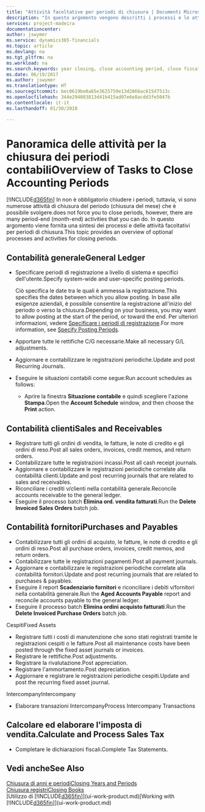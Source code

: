 ```yaml
---
title: "Attività facoltative per periodi di chiusura | Documenti Microsoft"
description: "In questo argomento vengono descritti i processi e le attività facoltativi per la chiusura dei periodi contabili in Finance and Operations, Business edition."
services: project-madeira
documentationcenter: 
author: jswymer
ms.service: dynamics365-financials
ms.topic: article
ms.devlang: na
ms.tgt_pltfrm: na
ms.workload: na
ms.search.keywords: year closing, close accounting period, close fiscal year, aging, creditor payments, vendor payments
ms.date: 06/19/2017
ms.author: jswymer
ms.translationtype: HT
ms.sourcegitcommit: bec0619be0a65e3625759e13d2866ac615d7513c
ms.openlocfilehash: 344e294083813d41b415ad07e6e8acdd3fe5047b
ms.contentlocale: it-it
ms.lasthandoff: 01/30/2018

---
```

# <a name="overview-of-tasks-to-close-accounting-periods"></a><span data-ttu-id="b4887-103">Panoramica delle attività per la chiusura dei periodi contabili</span><span class="sxs-lookup"><span data-stu-id="b4887-103">Overview of Tasks to Close Accounting Periods</span></span>
[!INCLUDE[d365fin](includes/d365fin_md.md)] <span data-ttu-id="b4887-104">In  non è obbligatorio chiudere i periodi, tuttavia, vi sono numerose attività di chiusura del periodo (chiusura del mese) che è possibile svolgere.</span><span class="sxs-lookup"><span data-stu-id="b4887-104">does not force you to close periods, however, there are many period-end (month-end) activities that you can do.</span></span> <span data-ttu-id="b4887-105">In questo argomento viene fornita una sintesi dei processi e delle attività facoltativi per periodi di chiusura.</span><span class="sxs-lookup"><span data-stu-id="b4887-105">This topic provides an overview of optional processes and activities for closing periods.</span></span>  

## <a name="general-ledger"></a><span data-ttu-id="b4887-106">Contabilità generale</span><span class="sxs-lookup"><span data-stu-id="b4887-106">General Ledger</span></span>
* <span data-ttu-id="b4887-107">Specificare periodi di registrazione a livello di sistema e specifici dell'utente.</span><span class="sxs-lookup"><span data-stu-id="b4887-107">Specify system-wide and user-specific posting periods.</span></span>  

    <span data-ttu-id="b4887-108">Ciò specifica le date tra le quali è ammessa la registrazione.</span><span class="sxs-lookup"><span data-stu-id="b4887-108">This specifies the dates between which you allow posting.</span></span> <span data-ttu-id="b4887-109">In base alle esigenze aziendali, è possibile consentire la registrazione all'inizio del periodo o verso la chiusura.</span><span class="sxs-lookup"><span data-stu-id="b4887-109">Depending on your business, you may want to allow posting at the start of the period, or toward the end.</span></span> <span data-ttu-id="b4887-110">Per ulteriori informazioni, vedere [Specificare i periodi di registrazione](finance-how-specify-posting-periods.md).</span><span class="sxs-lookup"><span data-stu-id="b4887-110">For more information, see [Specify Posting Periods](finance-how-specify-posting-periods.md).</span></span>  
* <span data-ttu-id="b4887-111">Apportare tutte le rettifiche C/G necessarie.</span><span class="sxs-lookup"><span data-stu-id="b4887-111">Make all necessary G/L adjustments.</span></span>  
* <span data-ttu-id="b4887-112">Aggiornare e contabilizzare le registrazioni periodiche.</span><span class="sxs-lookup"><span data-stu-id="b4887-112">Update and post Recurring Journals.</span></span>  
  <!--* Process Consolidations-->
* <span data-ttu-id="b4887-113">Eseguire le situazioni contabili come segue:</span><span class="sxs-lookup"><span data-stu-id="b4887-113">Run account schedules as follows:</span></span>  
  * <span data-ttu-id="b4887-114">Aprire la finestra **Situazione contabile** e quindi scegliere l'azione **Stampa**.</span><span class="sxs-lookup"><span data-stu-id="b4887-114">Open the **Account Schedule** window, and then choose the **Print** action.</span></span>  

## <a name="sales-and-receivables"></a><span data-ttu-id="b4887-115">Contabilità clienti</span><span class="sxs-lookup"><span data-stu-id="b4887-115">Sales and Receivables</span></span>
* <span data-ttu-id="b4887-116">Registrare tutti gli ordini di vendita, le fatture, le note di credito e gli ordini di reso.</span><span class="sxs-lookup"><span data-stu-id="b4887-116">Post all sales orders, invoices, credit memos, and return orders.</span></span>  
* <span data-ttu-id="b4887-117">Contabilizzare tutte le registrazioni incassi.</span><span class="sxs-lookup"><span data-stu-id="b4887-117">Post all cash receipt journals.</span></span>  
* <span data-ttu-id="b4887-118">Aggiornare e contabilizzare le registrazioni periodiche correlate alla contabilità clienti.</span><span class="sxs-lookup"><span data-stu-id="b4887-118">Update and post recurring journals that are related to sales and receivables.</span></span>  
* <span data-ttu-id="b4887-119">Riconciliare i crediti v/clienti nella contabilità generale.</span><span class="sxs-lookup"><span data-stu-id="b4887-119">Reconcile accounts receivable to the general ledger.</span></span>  
* <span data-ttu-id="b4887-120">Eseguire il processo batch **Elimina ord. vendita fatturati**.</span><span class="sxs-lookup"><span data-stu-id="b4887-120">Run the **Delete Invoiced Sales Orders** batch job.</span></span>  

## <a name="purchases-and-payables"></a><span data-ttu-id="b4887-121">Contabilità fornitori</span><span class="sxs-lookup"><span data-stu-id="b4887-121">Purchases and Payables</span></span>
* <span data-ttu-id="b4887-122">Contabilizzare tutti gli ordini di acquisto, le fatture, le note di credito e gli ordini di reso.</span><span class="sxs-lookup"><span data-stu-id="b4887-122">Post all purchase orders, invoices, credit memos, and return orders.</span></span>  
* <span data-ttu-id="b4887-123">Contabilizzare tutte le registrazioni pagamenti.</span><span class="sxs-lookup"><span data-stu-id="b4887-123">Post all payment journals.</span></span>  
* <span data-ttu-id="b4887-124">Aggiornare e contabilizzare le registrazioni periodiche correlate alla contabilità fornitori.</span><span class="sxs-lookup"><span data-stu-id="b4887-124">Update and post recurring journals that are related to purchases & payables.</span></span>  
* <span data-ttu-id="b4887-125">Eseguire il report **Scadenziario fornitori** e riconciliare i debiti v/fornitori nella contabilità generale.</span><span class="sxs-lookup"><span data-stu-id="b4887-125">Run the **Aged Accounts Payable** report and reconcile accounts payable to the general ledger.</span></span>  
* <span data-ttu-id="b4887-126">Eseguire il processo batch **Elimina ordini acquisto fatturati**.</span><span class="sxs-lookup"><span data-stu-id="b4887-126">Run the **Delete Invoiced Purchase Orders** batch job.</span></span>  

<span data-ttu-id="b4887-127">Cespiti</span><span class="sxs-lookup"><span data-stu-id="b4887-127">Fixed Assets</span></span>
* <span data-ttu-id="b4887-128">Registrare tutti i costi di manutenzione che sono stati registrati tramite le registrazioni cespiti o le fatture.</span><span class="sxs-lookup"><span data-stu-id="b4887-128">Post all maintenance costs have been posted through the fixed asset journals or invoices.</span></span>
* <span data-ttu-id="b4887-129">Registrare le rettifiche.</span><span class="sxs-lookup"><span data-stu-id="b4887-129">Post adjustments.</span></span>
* <span data-ttu-id="b4887-130">Registrare la rivalutazione.</span><span class="sxs-lookup"><span data-stu-id="b4887-130">Post appreciation.</span></span>
* <span data-ttu-id="b4887-131">Registrare l'ammortamento.</span><span class="sxs-lookup"><span data-stu-id="b4887-131">Post depreciation.</span></span>
* <span data-ttu-id="b4887-132">Aggiornare e registrare le registrazioni periodiche cespiti.</span><span class="sxs-lookup"><span data-stu-id="b4887-132">Update and post the recurring fixed asset journal.</span></span>

<span data-ttu-id="b4887-133">Intercompany</span><span class="sxs-lookup"><span data-stu-id="b4887-133">Intercompany</span></span>
* <span data-ttu-id="b4887-134">Elaborare transazioni Intercompany</span><span class="sxs-lookup"><span data-stu-id="b4887-134">Process Intercompany Transactions</span></span>

## <a name="calculate-and-process-sales-tax"></a><span data-ttu-id="b4887-135">Calcolare ed elaborare l'imposta di vendita.</span><span class="sxs-lookup"><span data-stu-id="b4887-135">Calculate and Process Sales Tax</span></span>
* <span data-ttu-id="b4887-136">Completare le dichiarazioni fiscali.</span><span class="sxs-lookup"><span data-stu-id="b4887-136">Complete Tax Statements.</span></span>  

## <a name="see-also"></a><span data-ttu-id="b4887-137">Vedi anche</span><span class="sxs-lookup"><span data-stu-id="b4887-137">See Also</span></span>
[<span data-ttu-id="b4887-138">Chiusura di anni e periodi</span><span class="sxs-lookup"><span data-stu-id="b4887-138">Closing Years and Periods</span></span>](year-close-years-periods.md)  
[<span data-ttu-id="b4887-139">Chiusura registri</span><span class="sxs-lookup"><span data-stu-id="b4887-139">Closing Books</span></span>](year-close-books.md)  
<span data-ttu-id="b4887-140">[Utilizzo di [!INCLUDE[d365fin](includes/d365fin_md.md)]](ui-work-product.md)</span><span class="sxs-lookup"><span data-stu-id="b4887-140">[Working with [!INCLUDE[d365fin](includes/d365fin_md.md)]](ui-work-product.md)</span></span>

